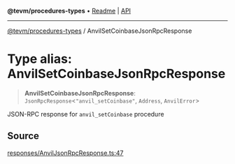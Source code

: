 **@tevm/procedures-types** • [Readme](../README.md) \| [API](../globals.md)

***

[@tevm/procedures-types](../README.md) / AnvilSetCoinbaseJsonRpcResponse

# Type alias: AnvilSetCoinbaseJsonRpcResponse

> **AnvilSetCoinbaseJsonRpcResponse**: `JsonRpcResponse`\<`"anvil_setCoinbase"`, `Address`, `AnvilError`\>

JSON-RPC response for `anvil_setCoinbase` procedure

## Source

[responses/AnvilJsonRpcResponse.ts:47](https://github.com/evmts/tevm-monorepo/blob/main/packages/procedures-types/src/responses/AnvilJsonRpcResponse.ts#L47)
